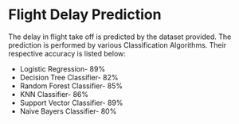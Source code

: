 # Flight Delay Prediction

The delay in flight take off is predicted by the dataset provided. The prediction is performed by various Classification Algorithms. Their respective accuracy is listed below:

* Logistic Regression- 89%
* Decision Tree Classifier- 82%
* Random Forest Classifier- 85%
* KNN Classifier- 86%
* Support Vector Classifier- 89%
* Naive Bayers Classifier- 80%
